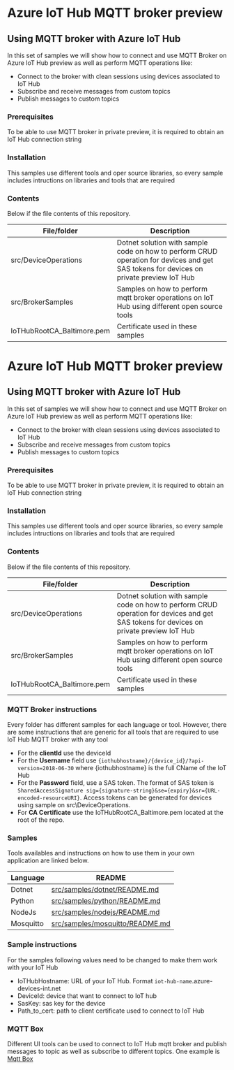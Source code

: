 # Azure IoT Hub MQTT broker preview
## Using MQTT broker with Azure IoT Hub
In this set of samples we will show how to connect and use MQTT Broker on Azure IoT Hub preview as well as perform MQTT operations like: 
  - Connect to the broker with clean sessions using devices associated to IoT Hub
  - Subscribe and receive messages from custom topics 
  - Publish messages to custom topics 
 
### Prerequisites 
To be able to use MQTT broker in private preview, it is required to obtain an IoT Hub connection string 

### Installation
This samples use different tools and oper source libraries, so every sample includes intructions on libraries and tools that are required

### Contents

Below if the file contents of this repository.

| File/folder | Description |
| ------ | ------ |
| src/DeviceOperations | Dotnet solution with sample code on how to perform CRUD operation for devices and get SAS tokens for devices on private preview IoT Hub |
| src/BrokerSamples | Samples on how to perform mqtt broker operations on IoT Hub using different open source tools |
| IoTHubRootCA_Baltimore.pem | Certificate used in these samples |

# Azure IoT Hub MQTT broker preview
## Using MQTT broker with Azure IoT Hub
In this set of samples we will show how to connect and use MQTT Broker on Azure IoT Hub preview as well as perform MQTT operations like: 
  - Connect to the broker with clean sessions using devices associated to IoT Hub
  - Subscribe and receive messages from custom topics 
  - Publish messages to custom topics 
 
### Prerequisites 
To be able to use MQTT broker in private preview, it is required to obtain an IoT Hub connection string 

### Installation
This samples use different tools and oper source libraries, so every sample includes intructions on libraries and tools that are required

### Contents

Below if the file contents of this repository.

| File/folder | Description |
| ------ | ------ |
| src/DeviceOperations | Dotnet solution with sample code on how to perform CRUD operation for devices and get SAS tokens for devices on private preview IoT Hub |
| src/BrokerSamples | Samples on how to perform mqtt broker operations on IoT Hub using different open source tools |
| IoTHubRootCA_Baltimore.pem | Certificate used in these samples |

### MQTT Broker instructions

Every folder has different samples for each language or tool. However, there are some instructions that are generic for all tools that are required to use IoT Hub MQTT broker with any tool

- For the **clientId** use the deviceId
- For the **Username** field use `{iothubhostname}/{device_id}/?api-version=2018-06-30` where {iothubhostname} is the full CName of the IoT Hub
- For the **Password** field, use a SAS token. The format of SAS token is `SharedAccessSignature sig={signature-string}&se={expiry}&sr={URL-encoded-resourceURI}`. Access tokens can be generated for devices using sample on src\DeviceOperations.
- For **CA Certificate** use the IoTHubRootCA_Baltimore.pem located at the root of the repo.

### Samples

Tools availables and instructions on how to use them in your own application are linked below.

| Language | README |
| ------ | ------ |
| Dotnet | [src/samples/dotnet/README.md](src/Samples/dotnet/Readme.md) |
| Python | [src/samples/python/README.md](src/Samples/python/Readme.md) |
| NodeJs | [src/samples/nodejs/README.md](src/Samples/nodejs/Readme.md)|
| Mosquitto | [src/samples/mosquitto/README.md](src/Samples/mosquitto/Readme.md) |

### Sample instructions

For the samples following values need to be changed to make them work with your IoT Hub

- IoTHubHostname: URL of your IoT Hub. Format `iot-hub-name`.azure-devices-int.net
- DeviceId: device that want to connect to IoT hub
- SasKey: sas key for the device
- Path_to_cert: path to client certificate used to connect to IoT Hub

### MQTT Box  

Different UI tools can be used to connect to IoT Hub mqtt broker and publish messages to topic as well as subscribe to different topics. One example is [Mqtt Box](http://workswithweb.com/mqttbox.html)






